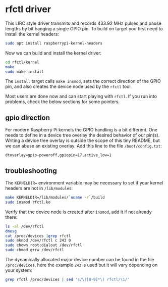 rfctl driver
============

This LIRC style driver transmits and records 433.92 MHz pulses and pause
lengths by bit banging a single GPIO pin.  To build on target you first
need to install the kernel headers:

```sh
sudo apt install raspberrypi-kernel-headers
```

Now we can build and install the kernel driver:

```sh
cd rfctl/kernel
make
sudo make install
```

The `install` target calls `make insmod`, sets the correct direction of
the GPIO pin, and also creates the device node used by the `rfctl` tool.

Most users are done now and can start playing with `rfctl`.  If you run
into problems, check the below sections for some pointers.


gpio direction
--------------

For modern Raspberry Pi kernels the GPIO handling is a bit different.
One needs to define in a device tree overlay the desired behavior of our
pin(s).  Writing a device tree overlay is outside the scope of this tiny
README, but we can abuse an existing overlay.  Add this line to the file
`/boot/config.txt`:

    dtoverlay=gpio-poweroff,gpiopin=17,active_low=1


troubleshooting
---------------

The `KERNELDIR=` environment variable may be necessary to set if your
kernel headers are not in `/lib/modules`:

```sh
make KERNELDIR=/lib/modules/`uname -r`/build
sudo insmod rfctl.ko
```

Verify that the device node is created after `insmod`, add it if not
already there:

```sh
ls -al /dev/rfctl
dmesg
cat /proc/devices |grep rfctl
sudo mknod /dev/rfctl c 243 0
sudo chown root:dialout /dev/rfctl
sudo chmod g+rw /dev/rfctl
```

The dynamically allocated major device number can be found in the file
`/proc/devices`, here the example `243` is used but it will vary
depending on your system:

```sh
grep rfctl /proc/devices | sed 's/\([0-9]*\) rfctl/\1/'
```

